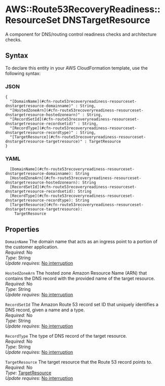# AWS::Route53RecoveryReadiness::ResourceSet DNSTargetResource<a name="aws-properties-route53recoveryreadiness-resourceset-dnstargetresource"></a>

A component for DNS/routing control readiness checks and architecture checks\.

## Syntax<a name="aws-properties-route53recoveryreadiness-resourceset-dnstargetresource-syntax"></a>

To declare this entity in your AWS CloudFormation template, use the following syntax:

### JSON<a name="aws-properties-route53recoveryreadiness-resourceset-dnstargetresource-syntax.json"></a>

```
{
  "[DomainName](#cfn-route53recoveryreadiness-resourceset-dnstargetresource-domainname)" : String,
  "[HostedZoneArn](#cfn-route53recoveryreadiness-resourceset-dnstargetresource-hostedzonearn)" : String,
  "[RecordSetId](#cfn-route53recoveryreadiness-resourceset-dnstargetresource-recordsetid)" : String,
  "[RecordType](#cfn-route53recoveryreadiness-resourceset-dnstargetresource-recordtype)" : String,
  "[TargetResource](#cfn-route53recoveryreadiness-resourceset-dnstargetresource-targetresource)" : TargetResource
}
```

### YAML<a name="aws-properties-route53recoveryreadiness-resourceset-dnstargetresource-syntax.yaml"></a>

```
  [DomainName](#cfn-route53recoveryreadiness-resourceset-dnstargetresource-domainname): String
  [HostedZoneArn](#cfn-route53recoveryreadiness-resourceset-dnstargetresource-hostedzonearn): String
  [RecordSetId](#cfn-route53recoveryreadiness-resourceset-dnstargetresource-recordsetid): String
  [RecordType](#cfn-route53recoveryreadiness-resourceset-dnstargetresource-recordtype): String
  [TargetResource](#cfn-route53recoveryreadiness-resourceset-dnstargetresource-targetresource): 
    TargetResource
```

## Properties<a name="aws-properties-route53recoveryreadiness-resourceset-dnstargetresource-properties"></a>

`DomainName`  <a name="cfn-route53recoveryreadiness-resourceset-dnstargetresource-domainname"></a>
The domain name that acts as an ingress point to a portion of the customer application\.  
*Required*: No  
*Type*: String  
*Update requires*: [No interruption](https://docs.aws.amazon.com/AWSCloudFormation/latest/UserGuide/using-cfn-updating-stacks-update-behaviors.html#update-no-interrupt)

`HostedZoneArn`  <a name="cfn-route53recoveryreadiness-resourceset-dnstargetresource-hostedzonearn"></a>
The hosted zone Amazon Resource Name \(ARN\) that contains the DNS record with the provided name of the target resource\.  
*Required*: No  
*Type*: String  
*Update requires*: [No interruption](https://docs.aws.amazon.com/AWSCloudFormation/latest/UserGuide/using-cfn-updating-stacks-update-behaviors.html#update-no-interrupt)

`RecordSetId`  <a name="cfn-route53recoveryreadiness-resourceset-dnstargetresource-recordsetid"></a>
The Amazon Route 53 record set ID that uniquely identifies a DNS record, given a name and a type\.  
*Required*: No  
*Type*: String  
*Update requires*: [No interruption](https://docs.aws.amazon.com/AWSCloudFormation/latest/UserGuide/using-cfn-updating-stacks-update-behaviors.html#update-no-interrupt)

`RecordType`  <a name="cfn-route53recoveryreadiness-resourceset-dnstargetresource-recordtype"></a>
The type of DNS record of the target resource\.  
*Required*: No  
*Type*: String  
*Update requires*: [No interruption](https://docs.aws.amazon.com/AWSCloudFormation/latest/UserGuide/using-cfn-updating-stacks-update-behaviors.html#update-no-interrupt)

`TargetResource`  <a name="cfn-route53recoveryreadiness-resourceset-dnstargetresource-targetresource"></a>
The target resource that the Route 53 record points to\.  
*Required*: No  
*Type*: [TargetResource](aws-properties-route53recoveryreadiness-resourceset-targetresource.md)  
*Update requires*: [No interruption](https://docs.aws.amazon.com/AWSCloudFormation/latest/UserGuide/using-cfn-updating-stacks-update-behaviors.html#update-no-interrupt)